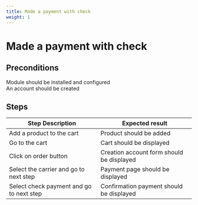 ```yaml
---
title: Made a payment with check
weight: 1
---
```


# Made a payment with check

## Preconditions

Module should be installed and configured<br />
An account should be created
## Steps
| Step Description | Expected result |
| ----- | ----- |
| Add a product to the cart | Product should be added |
| Go to the cart | Cart should be displayed |
| Click on order button | Creation account form should be displayed |
| Select the carrier and go to next step | Payment page should be displayed |
| Select check payment and go to next step | Confirmation payment should be displayed |
